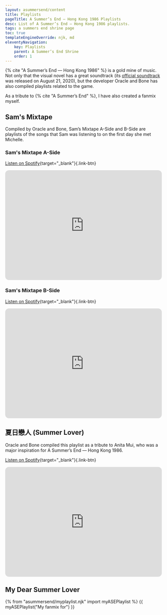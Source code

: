 ```yaml
---
layout: asummersend/content
title: Playlists
pageTitle: A Summer’s End — Hong Kong 1986 Playlists
desc: List of A Summer’s End — Hong Kong 1986 playlists.
tags: a summers end shrine page
toc: true
templateEngineOverride: njk, md
eleventyNavigation:
    key: Playlists
    parent: A Summer’s End Shrine
    order: 1
---
```


{% cite "A Summer’s End — Hong Kong 1986" %} is a gold mine of music. Not only that the visual novel has a great soundtrack (its [official soundtrack](https://www.asummersend.com/original-soundtrack) was released on August 21, 2020), but the developer Oracle and Bone has also compiled playlists related to the game.

As a tribute to {% cite "A Summer’s End" %}, I have also created a fanmix myself.

## Sam's Mixtape

Compiled by Oracle and Bone, Sam’s Mixtape A-Side and B-Side are playlists of the songs that Sam was listening to on the first day she met Michelle.

### Sam's Mixtape A-Side

[Listen on Spotify](https://open.spotify.com/playlist/7vP8C9Sw1wLlsRDr7eQl46){target="_blank"}{.link-btn}

<iframe style="border-radius:12px" src="https://open.spotify.com/embed/playlist/7vP8C9Sw1wLlsRDr7eQl46?utm_source=generator" width="100%" height="352" frameBorder="0" allowfullscreen="" allow="autoplay; clipboard-write; encrypted-media; fullscreen; picture-in-picture" loading="lazy"></iframe>


### Sam's Mixtape B-Side

[Listen on Spotify](https://open.spotify.com/playlist/6n5QvHkm33nDPIy0RIJv6T){target="_blank"}{.link-btn}

<iframe style="border-radius:12px" src="https://open.spotify.com/embed/playlist/6n5QvHkm33nDPIy0RIJv6T?utm_source=generator" width="100%" height="352" frameBorder="0" allowfullscreen="" allow="autoplay; clipboard-write; encrypted-media; fullscreen; picture-in-picture" loading="lazy"></iframe>


## 夏日戀人 (Summer Lover)

Oracle and Bone compiled this playlist as a tribute to Anita Mui, who was a major inspiration for A Summer’s End — Hong Kong 1986.

[Listen on Spotify](https://open.spotify.com/playlist/4GJuqiYygMPC3ifNemhCCh){target="_blank"}{.link-btn}

<iframe style="border-radius:12px" src="https://open.spotify.com/embed/playlist/4GJuqiYygMPC3ifNemhCCh?utm_source=generator" width="100%" height="352" frameBorder="0" allowfullscreen="" allow="autoplay; clipboard-write; encrypted-media; fullscreen; picture-in-picture" loading="lazy"></iframe>


## My Dear Summer Lover

{% from "asummersend/myplaylist.njk" import myASEPlaylist %}
{{ myASEPlaylist("My fanmix for") }}
